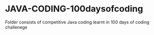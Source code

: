 # JAVA-CODING-100daysofcoding
Folder consists of competitive Java coding learnt in 100 days of coding challenege
